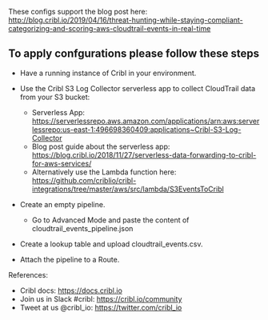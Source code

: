 These configs support the blog post here:  
http://blog.cribl.io/2019/04/16/threat-hunting-while-staying-compliant-categorizing-and-scoring-aws-cloudtrail-events-in-real-time

To apply confgurations please follow these steps
------------------------------------------------

* Have a running instance of Cribl in your environment.

* Use the Cribl S3 Log Collector serverless app to collect CloudTrail data from your S3 bucket: 
    * Serverless App: https://serverlessrepo.aws.amazon.com/applications/arn:aws:serverlessrepo:us-east-1:496698360409:applications~Cribl-S3-Log-Collector
    * Blog post guide about the serverless app: https://blog.cribl.io/2018/11/27/serverless-data-forwarding-to-cribl-for-aws-services/
    * Alternatively use the Lambda function here: https://github.com/criblio/cribl-integrations/tree/master/aws/src/lambda/S3EventsToCribl

* Create an empty pipeline. 
    * Go to Advanced Mode and paste the content of cloudtrail_events_pipeline.json

* Create a lookup table and upload cloudtrail_events.csv.
* Attach the pipeline to a Route.


References:
* Cribl docs: https://docs.cribl.io
* Join us in Slack #cribl: https://cribl.io/community
* Tweet at us @cribl_io: https://twitter.com/cribl_io
